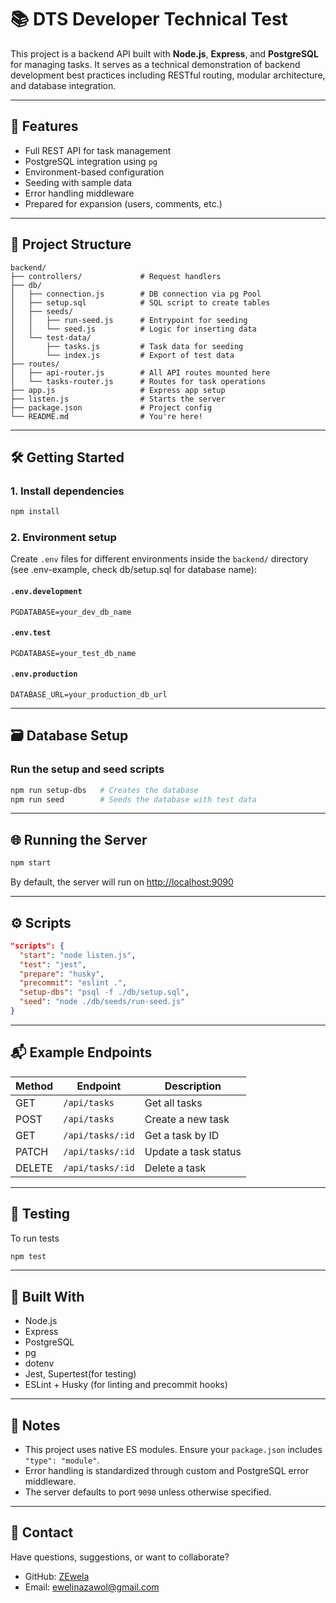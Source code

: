 # 📚 DTS Developer Technical Test

This project is a backend API built with **Node.js**, **Express**, and **PostgreSQL** for managing tasks. It serves as a technical demonstration of backend development best practices including RESTful routing, modular architecture, and database integration.

---

## 🚀 Features

- Full REST API for task management
- PostgreSQL integration using `pg`
- Environment-based configuration
- Seeding with sample data
- Error handling middleware
- Prepared for expansion (users, comments, etc.)

---

## 📁 Project Structure

```
backend/
├── controllers/             # Request handlers
├── db/
│   ├── connection.js        # DB connection via pg Pool
│   ├── setup.sql            # SQL script to create tables
│   ├── seeds/
│   │   ├── run-seed.js      # Entrypoint for seeding
│   │   └── seed.js          # Logic for inserting data
│   └── test-data/
│       ├── tasks.js         # Task data for seeding
│       └── index.js         # Export of test data
├── routes/
│   ├── api-router.js        # All API routes mounted here
│   └── tasks-router.js      # Routes for task operations
├── app.js                   # Express app setup
├── listen.js                # Starts the server
├── package.json             # Project config
└── README.md                # You're here!
```

---

## 🛠️ Getting Started

### 1. Install dependencies

```bash
npm install
```

### 2. Environment setup

Create `.env` files for different environments inside the `backend/` directory (see .env-example, check db/setup.sql for database name):

#### `.env.development`

```
PGDATABASE=your_dev_db_name
```

#### `.env.test`

```
PGDATABASE=your_test_db_name
```

#### `.env.production`

```
DATABASE_URL=your_production_db_url
```

---

## 🗃️ Database Setup

### Run the setup and seed scripts

```bash
npm run setup-dbs   # Creates the database
npm run seed        # Seeds the database with test data
```

---

## 🌐 Running the Server

```bash
npm start
```

By default, the server will run on [http://localhost:9090](http://localhost:9090)

---

## ⚙️ Scripts

```json
"scripts": {
  "start": "node listen.js",
  "test": "jest",
  "prepare": "husky",
  "precommit": "eslint .",
  "setup-dbs": "psql -f ./db/setup.sql",
  "seed": "node ./db/seeds/run-seed.js"
}
```

---

## 📬 Example Endpoints

| Method | Endpoint         | Description          |
| ------ | ---------------- | -------------------- |
| GET    | `/api/tasks`     | Get all tasks        |
| POST   | `/api/tasks`     | Create a new task    |
| GET    | `/api/tasks/:id` | Get a task by ID     |
| PATCH  | `/api/tasks/:id` | Update a task status |
| DELETE | `/api/tasks/:id` | Delete a task        |

---

## 🧪 Testing

To run tests

```bash
npm test
```

---

## 🧰 Built With

- Node.js
- Express
- PostgreSQL
- pg
- dotenv
- Jest, Supertest(for testing)
- ESLint + Husky (for linting and precommit hooks)

---

## 📌 Notes

- This project uses native ES modules. Ensure your `package.json` includes `"type": "module"`.
- Error handling is standardized through custom and PostgreSQL error middleware.
- The server defaults to port `9090` unless otherwise specified.

---

## 📩 Contact

Have questions, suggestions, or want to collaborate?

- GitHub: [ZEwela](https://github.com/zewela)
- Email: [ewelinazawol@gmail.com](mailto:ewelinazawol@gmail.com)
